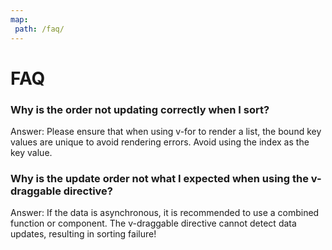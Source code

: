```yaml
---
map:
 path: /faq/
---
```


# FAQ

### Why is the order not updating correctly when I sort?

Answer: Please ensure that when using v-for to render a list, the bound key values are unique to avoid rendering errors. Avoid using the index as the key value.

### Why is the update order not what I expected when using the v-draggable directive?

Answer: If the data is asynchronous, it is recommended to use a combined function or component. The v-draggable directive cannot detect data updates, resulting in sorting failure!
